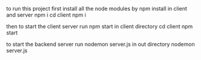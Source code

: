 
to run this project first install all the node modules by npm install in client and server
npm i
cd client
npm i

then to start the client server run npm start in client directory
cd client 
npm start

 to start the backend server run nodemon server.js in out directory
 nodemon server.js
